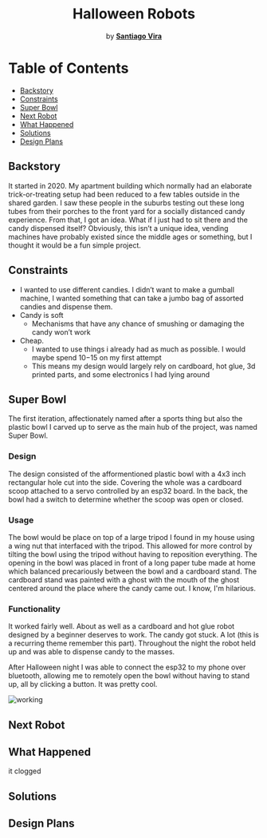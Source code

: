 <h1 align="center">Halloween Robots</h1>
<p align="center"> by <a href="https://github.com/SantiagoVira"><strong>Santiago Vira</strong></a></p>

# Table of Contents
- [Backstory](#backstory)
- [Constraints](#constraints)
- [Super Bowl](#super-bowl)
- [Next Robot](#next-robot)
- [What Happened](#what-happened)
- [Solutions](#solutions)
- [Design Plans](#design-plans)


## Backstory
It started in 2020. My apartment building which normally had an elaborate trick-or-treating setup had been reduced to a few tables outside in the shared garden. I saw these people in the suburbs testing out these long tubes from their porches to the front yard for a socially distanced candy experience. From that, I got an idea. What if I just had to sit there and the candy dispensed itself? Obviously, this isn’t a unique idea, vending machines have probably existed since the middle ages or something, but I thought it would be a fun simple project.

## Constraints
- I wanted to use different candies. I didn’t want to make a gumball machine, I wanted something that can take a jumbo bag of assorted candies and dispense them.
- Candy is soft
  - Mechanisms that have any chance of smushing or damaging the candy won’t work
- Cheap.
  - I wanted to use things i already had as much as possible. I would maybe spend $10-$15 on my first attempt
  - This means my design would largely rely on cardboard, hot glue, 3d printed parts, and some electronics I had lying around

## Super Bowl
The first iteration, affectionately named after a sports thing but also the plastic bowl I carved up to serve as the main hub of the project, was named Super Bowl. 
### Design
The design consisted of the afformentioned plastic bowl with a 4x3 inch rectangular hole cut into the side. Covering the whole was a cardboard scoop attached to a servo controlled by an esp32 board. In the back, the bowl had a switch to determine whether the scoop was open or closed. 
### Usage
The bowl would be place on top of a large tripod I found in my house using a wing nut that interfaced with the tripod. This allowed for more control by tilting the bowl using the tripod without having to reposition everything. The opening in the bowl was placed in front of a long paper tube made at home which balanced precariously between the bowl and a cardboard stand. The cardboard stand was painted with a ghost with the mouth of the ghost centered around the place where the candy came out. I know, I'm hilarious.
### Functionality
It worked fairly well. About as well as a cardboard and hot glue robot designed by a beginner deserves to work. The candy got stuck. A lot (this is a recurring theme remember this part). Throughout the night the robot held up and was able to dispense candy to the masses.

After Halloween night I was able to connect the esp32 to my phone over bluetooth, allowing me to remotely open the bowl without having to stand up, all by clicking a button. It was pretty cool.

![working]("https://raw.githubusercontent.com/SantiagoVira/Halloween-Robots/main/SuperBowl/SuperBowl-Demo.jpg")

## Next Robot
## What Happened
it clogged
## Solutions
## Design Plans
